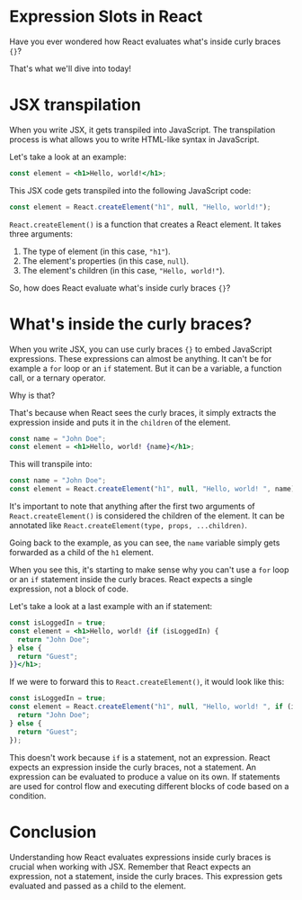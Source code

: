 # Expression Slots in React

Have you ever wondered how React evaluates what's inside curly braces `{}`?

That's what we'll dive into today!

# JSX transpilation

When you write JSX, it gets transpiled into JavaScript. The transpilation process is what allows you to write HTML-like syntax in JavaScript.

Let's take a look at an example:

```jsx
const element = <h1>Hello, world!</h1>;
```

This JSX code gets transpiled into the following JavaScript code:

```jsx
const element = React.createElement("h1", null, "Hello, world!");
```

`React.createElement()` is a function that creates a React element. It takes three arguments:

1. The type of element (in this case, `"h1"`).
2. The element's properties (in this case, `null`).
3. The element's children (in this case, `"Hello, world!"`).

So, how does React evaluate what's inside curly braces `{}`?

# What's inside the curly braces?

When you write JSX, you can use curly braces `{}` to embed JavaScript expressions. These expressions can almost be anything. It can't be for example a `for` loop or an `if` statement. But it can be a variable, a function call, or a ternary operator.

Why is that?

That's because when React sees the curly braces, it simply extracts the expression inside and puts it in the `children` of the element.

```jsx
const name = "John Doe";
const element = <h1>Hello, world! {name}</h1>;
```

This will transpile into:

```jsx
const name = "John Doe";
const element = React.createElement("h1", null, "Hello, world! ", name);
```

It's important to note that anything after the first two arguments of `React.createElement()` is considered the children of the element. It can be annotated like `React.createElement(type, props, ...children)`.

Going back to the example, as you can see, the `name` variable simply gets forwarded as a child of the `h1` element.

When you see this, it's starting to make sense why you can't use a `for` loop or an `if` statement inside the curly braces. React expects a single expression, not a block of code.

Let's take a look at a last example with an if statement:

```jsx
const isLoggedIn = true;
const element = <h1>Hello, world! {if (isLoggedIn) {
  return "John Doe";
} else {
  return "Guest";
}}</h1>;
```

If we were to forward this to `React.createElement()`, it would look like this:

```jsx
const isLoggedIn = true;
const element = React.createElement("h1", null, "Hello, world! ", if (isLoggedIn) {
  return "John Doe";
} else {
  return "Guest";
});
```

This doesn't work because `if` is a statement, not an expression. React expects an expression inside the curly braces, not a statement. An expression can be evaluated to produce a value on its own. If statements are used for control flow and executing different blocks of code based on a condition.

# Conclusion

Understanding how React evaluates expressions inside curly braces is crucial when working with JSX. Remember that React expects an expression, not a statement, inside the curly braces. This expression gets evaluated and passed as a child to the element.

